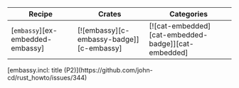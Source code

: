 | Recipe | Crates | Categories |
|--------|--------|------------|
| [`embassy`][ex-embedded-embassy] | [![embassy][c-embassy-badge]][c-embassy] | [![cat-embedded][cat-embedded-badge]][cat-embedded] |

<div class="hidden">
[embassy.incl: title (P2)](https://github.com/john-cd/rust_howto/issues/344)

</div>
